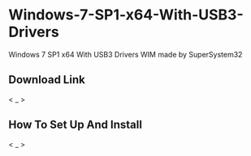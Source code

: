 # Windows-7-SP1-x64-With-USB3-Drivers
Windows 7 SP1 x64 With USB3 Drivers WIM made by SuperSystem32

Download Link
-
< _ > 

How To Set Up And Install
- 
< _ >
